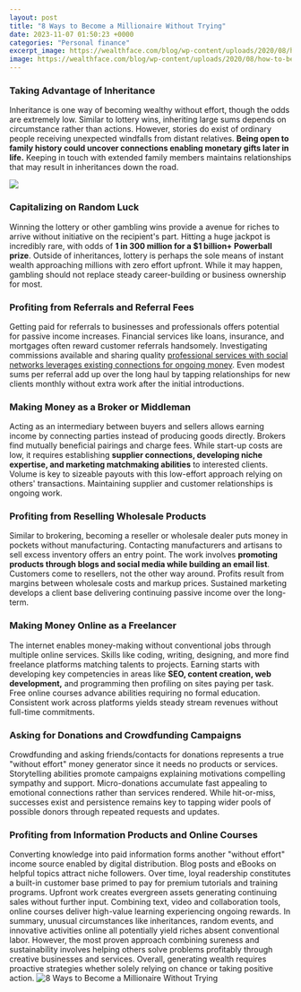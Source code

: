```yaml
---
layout: post
title: "8 Ways to Become a Millionaire Without Trying"
date: 2023-11-07 01:50:23 +0000
categories: "Personal finance"
excerpt_image: https://wealthface.com/blog/wp-content/uploads/2020/08/how-to-be-come-a-millionaire.jpg
image: https://wealthface.com/blog/wp-content/uploads/2020/08/how-to-be-come-a-millionaire.jpg
---
```


### Taking Advantage of Inheritance 
Inheritance is one way of becoming wealthy without effort, though the odds are extremely low. Similar to lottery wins, inheriting large sums depends on circumstance rather than actions. However, stories do exist of ordinary people receiving unexpected windfalls from distant relatives. **Being open to family history could uncover connections enabling monetary gifts later in life.** Keeping in touch with extended family members maintains relationships that may result in inheritances down the road.

![](https://i.ytimg.com/vi/YnERXUpfmM0/maxresdefault.jpg)
### Capitalizing on Random Luck
Winning the lottery or other gambling wins provide a avenue for riches to arrive without initiative on the recipient's part. Hitting a huge jackpot is incredibly rare, with odds of **1 in 300 million for a $1 billion+ Powerball prize**. Outside of inheritances, lottery is perhaps the sole means of instant wealth approaching millions with zero effort upfront. While it may happen, gambling should not replace steady career-building or business ownership for most. 
### Profiting from Referrals and Referral Fees 
Getting paid for referrals to businesses and professionals offers potential for passive income increases. Financial services like loans, insurance, and mortgages often reward customer referrals handsomely. Investigating commissions available and sharing quality [professional services with social networks leverages existing connections for ongoing money](https://fistore.mysenprints.com/collection/albury). Even modest sums per referral add up over the long haul by tapping relationships for new clients monthly without extra work after the initial introductions.
### Making Money as a Broker or Middleman
Acting as an intermediary between buyers and sellers allows earning income by connecting parties instead of producing goods directly. Brokers find mutually beneficial pairings and charge fees. While start-up costs are low, it requires establishing **supplier connections, developing niche expertise, and marketing matchmaking abilities** to interested clients. Volume is key to sizeable payouts with this low-effort approach relying on others' transactions. Maintaining supplier and customer relationships is ongoing work. 
### Profiting from Reselling Wholesale Products 
Similar to brokering, becoming a reseller or wholesale dealer puts money in pockets without manufacturing. Contacting manufacturers and artisans to sell excess inventory offers an entry point. The work involves **promoting products through blogs and social media while building an email list**. Customers come to resellers, not the other way around. Profits result from margins between wholesale costs and markup prices. Sustained marketing develops a client base delivering continuing passive income over the long-term.
### Making Money Online as a Freelancer
The internet enables money-making without conventional jobs through multiple online services. Skills like coding, writing, designing, and more find freelance platforms matching talents to projects. Earning starts with developing key competencies in areas like **SEO, content creation, web development,** and programming then profiling on sites paying per task. Free online courses advance abilities requiring no formal education. Consistent work across platforms yields steady stream revenues without full-time commitments. 
### Asking for Donations and Crowdfunding Campaigns  
Crowdfunding and asking friends/contacts for donations represents a true "without effort" money generator since it needs no products or services. Storytelling abilities promote campaigns explaining motivations compelling sympathy and support. Micro-donations accumulate fast appealing to emotional connections rather than services rendered. While hit-or-miss, successes exist and persistence remains key to tapping wider pools of possible donors through repeated requests and updates.
### Profiting from Information Products and Online Courses
Converting knowledge into paid information forms another "without effort" income source enabled by digital distribution. Blog posts and eBooks on helpful topics attract niche followers. Over time, loyal readership constitutes a built-in customer base primed to pay for premium tutorials and training programs. Upfront work creates evergreen assets generating continuing sales without further input. Combining text, video and collaboration tools, online courses deliver high-value learning experiencing ongoing rewards.
In summary, unusual circumstances like inheritances, random events, and innovative activities online all potentially yield riches absent conventional labor. However, the most proven approach combining sureness and sustainability involves helping others solve problems profitably through creative businesses and services. Overall, generating wealth requires proactive strategies whether solely relying on chance or taking positive action.
![8 Ways to Become a Millionaire Without Trying](https://wealthface.com/blog/wp-content/uploads/2020/08/how-to-be-come-a-millionaire.jpg)